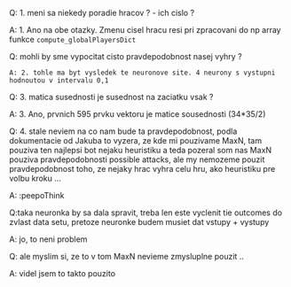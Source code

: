 Q: 1. meni sa niekedy poradie hracov ? - ich cislo ? 

A: 1. Ano na obe otazky. Zmenu cisel hracu resi pri zpracovani do np array funkce `compute_globalPlayersDict`


Q: mohli by sme vypocitat cisto pravdepodobnost nasej vyhry ?

    A: 2. tohle ma byt vysledek te neuronove site. 4 neurony s vystupni hodnoutou v intervalu 0,1


Q: 3. matica susednosti je susednost na zaciatku vsak ? 

A: 3. Ano, prvnich 595 prvku vektoru je matice sousednosti (34*35/2)

Q: 4. stale neviem na co nam bude ta pravdepodobnost, podla dokumentacie od Jakuba to vyzera, ze kde mi pouzivame MaxN, tam pouziva ten najlepsi bot nejaku heuristiku a teda pozeral som nas MaxN pouziva pravdepodobnosti possible attacks, ale my nemozeme pouzit pravdepodobnost toho, ze nejaky hrac vyhra celu hru, ako heuristiku pre volbu kroku ...

A: :peepoThink

Q:taka neuronka by sa dala spravit, treba len este vyclenit tie outcomes do zvlast data setu, pretoze neuronke budem musiet dat vstupy + vystupy

A: jo, to neni problem

Q: ale myslim si, ze to v tom MaxN nevieme zmysluplne pouzit ..

A: videl jsem to takto pouzito